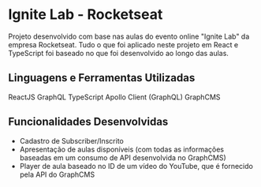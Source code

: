 # Ignite Lab - Rocketseat

Projeto desenvolvido com base nas aulas do evento online "Ignite Lab" da empresa Rocketseat. Tudo o que foi aplicado neste projeto em React e TypeScript foi baseado no que foi desenvolvido ao longo das aulas.

## Linguagens e Ferramentas Utilizadas

ReactJS
GraphQL 
TypeScript
Apollo Client (GraphQL)
GraphCMS

## Funcionalidades Desenvolvidas

* Cadastro de Subscriber/Inscrito
* Apresentação de aulas disponíveis (com todas as informações baseadas em um consumo de API desenvolvida no GraphCMS)
* Player de aula baseado no ID de um vídeo do YouTube, que é fornecido pela API do GraphCMS
